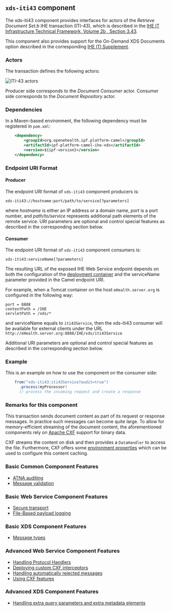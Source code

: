 
## `xds-iti43` component

The xds-iti43 component provides interfaces for actors of the *Retrieve Document Set.b* IHE transaction (ITI-43),
which is described in the [IHE IT Infrastructure Technical Framework, Volume 2b , Section 3.43](http://ihe.net/uploadedFiles/Documents/ITI/IHE_ITI_TF_Vol2b.pdf).

This component also provides support for the On-Demand XDS Documents option described in the corresponding
[IHE ITI Supplement](http://www.ihe.net/Technical_Framework/upload/IHE_ITI_Suppl_On_Demand_Documents_Rev1-2_TI_2011-08-19.pdf).

### Actors

The transaction defines the following actors:

![ITI-43 actors](images/iti43.png)

Producer side corresponds to the *Document Consumer* actor.
Consumer side corresponds to the *Document Repository* actor.

### Dependencies

In a Maven-based environment, the following dependency must be registered in `pom.xml`:

```xml
    <dependency>
        <groupId>org.openehealth.ipf.platform-camel</groupId>
        <artifactId>ipf-platform-camel-ihe-xds</artifactId>
        <version>${ipf-version}</version>
    </dependency>
```

### Endpoint URI Format

#### Producer

The endpoint URI format of `xds-iti43` component producers is:

```
xds-iti43://hostname:port/path/to/service[?parameters]
```

where *hostname* is either an IP address or a domain name, *port* is a port number, and *path/to/service*
represents additional path elements of the remote service.
URI parameters are optional and control special features as described in the corresponding section below.

#### Consumer

The endpoint URI format of `xds-iti43` component consumers is:

```
xds-iti43:serviceName[?parameters]
```

The resulting URL of the exposed IHE Web Service endpoint depends on both the configuration of the [deployment container]
and the serviceName parameter provided in the Camel endpoint URI.

For example, when a Tomcat container on the host `eHealth.server.org` is configured in the following way:

```
port = 8888
contextPath = /IHE
servletPath = /xds/*
```

and serviceName equals to `iti43Service`, then the xds-iti43 consumer will be available for external clients under the URL
`http://eHealth.server.org:8888/IHE/xds/iti43Service`

Additional URI parameters are optional and control special features as described in the corresponding section below.


### Example

This is an example on how to use the component on the consumer side:

```java
    from("xds-iti43:iti43Service?audit=true")
      .process(myProcessor)
      // process the incoming request and create a response
```


### Remarks for this component

This transaction sends document content as part of its request or response messages. In practice such messages can become
quite large. To allow for memory-efficient streaming of the document content, the aforementioned components rely on
[Apache CXF](http://cxf.apache.org/) support for binary data.

CXF streams the content on disk and then provides a `DataHandler` to access the file.
Furthermore, CXF offers some [environment properties](http://cxf.apache.org/docs/security.html#Security-Largedatastreamcaching)
which can be used to configure this content caching.


### Basic Common Component Features

* [ATNA auditing]
* [Message validation]

### Basic Web Service Component Features

* [Secure transport]
* [File-Based payload logging]

### Basic XDS Component Features

* [Message types]

### Advanced Web Service Component Features

* [Handling Protocol Handlers]
* [Deploying custom CXF interceptors]
* [Handling automatically rejected messages]
* [Using CXF features]

### Advanced XDS Component Features

* [Handling extra query parameters and extra metadata elements]


[ATNA auditing]: ../ipf-platform-camel-ihe/atna.html
[Message validation]: ../ipf-platform-camel-ihe/messageValidation.html

[deployment container]: ../ipf-platform-camel-ihe-ws/deployment.html
[Secure Transport]: ../ipf-platform-camel-ihe-ws/secureTransport.html
[File-Based payload logging]: ../ipf-platform-camel-ihe-ws/payloadLogging.html

[Message types]: messageTypes.html
[Handling extra query parameters and extra metadata elements]: handlingExtra.html

[Handling Protocol Handlers]: ../ipf-platform-camel-ihe-ws/protocolHeaders.html
[Deploying custom CXF interceptors]: ../ipf-platform-camel-ihe-ws/customInterceptors.html
[Handling automatically rejected messages]: ../ipf-platform-camel-ihe-ws/handlingRejected.html
[Using CXF features]: ../ipf-platform-camel-ihe-ws/cxfFeatures.html




